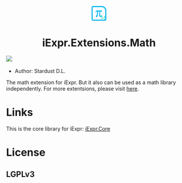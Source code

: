 <div align="center">
    <img src="./resources/images/mathext.png" width = "8%"/>
    <h1>iExpr.Extensions.Math</h1>
</div>

![](https://img.shields.io/badge/framework-.netstandard2.0-blue.svg)

[ab]: ![](https://img.shields.io/badge/build-passing-brightgreen.svg)
[cd]: [![](https://img.shields.io/badge/nuget-v0.3-brightgreen.svg)](https://www.nuget.org/packages/iExpr.Core/0.3.0)

+ Author: Stardust D.L.

The math extension for iExpr. But it also can be used as a math library independently.
For more extentsions, please visit [here](https://github.com/iExpr).


# Links

This is the core library for iExpr: [iExpr.Core](https://github.com/iExpr/iExpr.Core)

# License

## LGPLv3